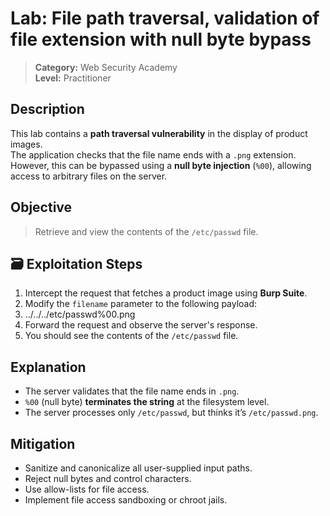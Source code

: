 #  Lab: File path traversal, validation of file extension with null byte bypass

> **Category:** Web Security Academy  
> **Level:** Practitioner 


##  Description

This lab contains a **path traversal vulnerability** in the display of product images.  
The application checks that the file name ends with a `.png` extension.  
However, this can be bypassed using a **null byte injection** (`%00`), allowing access to arbitrary files on the server.

##  Objective

> Retrieve and view the contents of the `/etc/passwd` file.


## 🗃️ Exploitation Steps

1. Intercept the request that fetches a product image using **Burp Suite**.
2. Modify the `filename` parameter to the following payload:
3. ../../../etc/passwd%00.png
4. Forward the request and observe the server's response.
5. You should see the contents of the `/etc/passwd` file.


##  Explanation

- The server validates that the file name ends in `.png`.
- `%00` (null byte) **terminates the string** at the filesystem level.
- The server processes only `/etc/passwd`, but thinks it’s `/etc/passwd.png`.


##  Mitigation

- Sanitize and canonicalize all user-supplied input paths.
- Reject null bytes and control characters.
- Use allow-lists for file access.
- Implement file access sandboxing or chroot jails.
